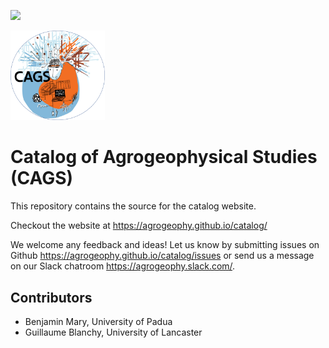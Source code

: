 [<img src="https://img.shields.io/badge/Slack-agrogeophy-1.svg?logo=slack">](https://agrogeophy.slack.com)

[<img src="docsrc/CAGS.png" width=30%>](https://agrogeophy.github.io/catalog/docs)
    

# Catalog of Agrogeophysical Studies (CAGS)
This repository contains the source for the catalog website.

Checkout the website at https://agrogeophy.github.io/catalog/ 

We welcome any feedback and ideas!
Let us know by submitting 
issues on Github https://agrogeophy.github.io/catalog/issues
or send us a message on our
Slack chatroom https://agrogeophy.slack.com/.


Contributors
------------
- Benjamin Mary, University of Padua
- Guillaume Blanchy, University of Lancaster
